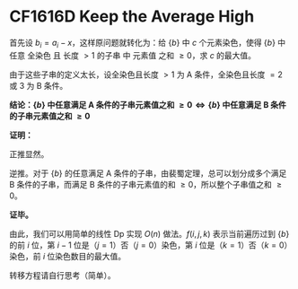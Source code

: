 # CF1616D Keep the Average High

首先设 $b_i=a_i-x$，这样原问题就转化为：给 $\{b\}$ 中 $c$ 个元素染色，使得 $\{b\}$ 中 任意 全染色 且 长度 $>1$ 的子串 中 元素值 之和 $\ge0$，求 $c$ 的最大值。

由于这些子串的定义太长，设全染色且长度 $>1$ 为 A 条件，全染色且长度 $=2$ 或 $3$ 为 B 条件。

**结论：$\{b\}$ 中任意满足 A 条件的子串元素值之和 $\ge0\iff\{b\}$ 中任意满足 B 条件的子串元素值之和 $\ge0$**

**证明：**

正推显然。

逆推。对于 $\{b\}$ 的任意满足 A 条件的子串，由裴蜀定理，总可以划分成多个满足 B 条件的子串，而满足 B 条件的子串元素值的和 $\ge0$，所以整个子串值之和 $\ge0$。

**证毕。**

由此，我们可以用简单的线性 Dp 实现 $O(n)$ 做法。$f(i,j,k)$ 表示当前遍历过到 $\{b\}$ 的前 $i$ 位，第 $i-1$ 位是（$j=1$）否（$j=0$）染色，第 $i$ 位是（$k=1$）否（$k=0$）染色，前 $i$ 位染色数目的最大值。

转移方程请自行思考（简单）。